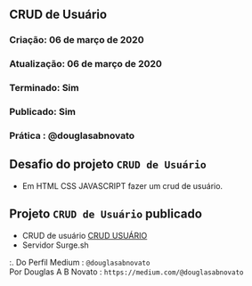 ## CRUD de Usuário

### Criação: 06 de março de 2020
### Atualização: 06 de março de 2020
### Terminado: Sim 
### Publicado: Sim
### Prática : @douglasabnovato

## Desafio do projeto `CRUD de Usuário`
- Em HTML CSS JAVASCRIPT fazer um crud de usuário.

## Projeto `CRUD de Usuário` publicado
- CRUD de usuário [CRUD USUÁRIO](https://condemned-creature.surge.sh)
- Servidor Surge.sh

:. Do Perfil Medium : `@douglasabnovato`</br>
Por Douglas A B Novato :  `https://medium.com/@douglasabnovato`